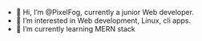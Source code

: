 - 👋 Hi, I’m @PixelFog, currently a junior Web developer.
- 👀 I’m interested in Web development, Linux, cli apps.
- 🌱 I’m currently learning MERN stack

<!---
PixelFog/PixelFog is a ✨ special ✨ repository because its `README.md` (this file) appears on your GitHub profile.
You can click the Preview link to take a look at your changes.
--->
